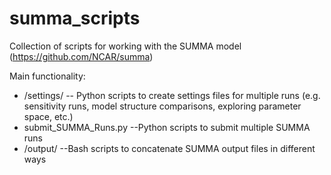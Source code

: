 # summa_scripts
Collection of scripts for working with the SUMMA model (https://github.com/NCAR/summa)

Main functionality:
- /settings/           -- Python scripts to create settings files for multiple runs (e.g. sensitivity runs, model structure comparisons, exploring parameter space, etc.)
- submit_SUMMA_Runs.py --Python scripts to submit multiple SUMMA runs
- /output/             --Bash scripts to concatenate SUMMA output files in different ways
